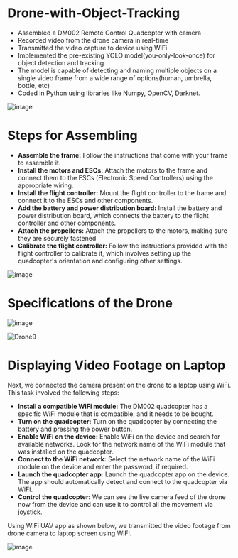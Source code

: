 # Drone-with-Object-Tracking
- Assembled a DM002 Remote Control Quadcopter with camera
- Recorded video from the drone camera in real-time
- Transmitted the video capture to device using WiFi
- Implemented the pre-existing YOLO model(you-only-look-once) for object detection and tracking
- The model is capable of detecting and naming multiple objects on a single video frame from a wide range of options(human, umbrella, bottle, etc)
- Coded in Python using libraries like Numpy, OpenCV, Darknet.

![image](https://github.com/JFM269/Object-Detection-by-Drones-using-Deep-Learning/assets/87769268/ca2829e6-5e75-476d-a97d-6d93f7a091d0)

# Steps for Assembling
-	<b>Assemble the frame:</b> Follow the instructions that come with your frame to assemble it.
-	<b>Install the motors and ESCs:</b> Attach the motors to the frame and connect them to the ESCs (Electronic Speed Controllers) using the appropriate wiring.
-	<b>Install the flight controller:</b> Mount the flight controller to the frame and connect it to the ESCs and other components.
-	<b>Add the battery and power distribution board:</b> Install the battery and power distribution board, which connects the battery to the flight controller and other components.
-	<b>Attach the propellers:</b> Attach the propellers to the motors, making sure they are securely fastened
-	<b>Calibrate the flight controller:</b> Follow the instructions provided with the flight controller to calibrate it, which involves setting up the quadcopter's orientation and configuring other settings.

![image](https://github.com/JFM269/Object-Detection-by-Drones-using-Deep-Learning/assets/87769268/4a12a742-2e20-4bd6-9658-267f566a8951)

# Specifications of the Drone 

![image](https://github.com/JFM269/Object-Detection-by-Drones-using-Deep-Learning/assets/87769268/81947cee-f00a-4092-a44c-7bec2a5c248e)

![Drone9](https://github.com/JFM269/Object-Detection-by-Drones-using-Deep-Learning/assets/87769268/730bc8f7-e379-4187-9729-fd49288cf598)


# Displaying Video Footage on Laptop

Next, we connected the camera present on the drone to a laptop using WiFi. This task involved the following steps:
-	<b>Install a compatible WiFi module:</b> The DM002 quadcopter has a specific WiFi module that is compatible, and it needs to be bought.
-	<b>Turn on the quadcopter:</b> Turn on the quadcopter by connecting the battery and pressing the power button.
-	<b>Enable WiFi on the device:</b> Enable WiFi on the device and search for available networks. Look for the network name of the WiFi module that was installed on the quadcopter.
-	<b>Connect to the WiFi network:</b> Select the network name of the WiFi module on the device and enter the password, if required.
-	<b>Launch the quadcopter app:</b> Launch the quadcopter app on the device. The app should automatically detect and connect to the quadcopter via WiFi.
-	<b>Control the quadcopter:</b> We can see the live camera feed of the drone now from the device and can use it to control all the movement via joystick.

Using WiFi UAV app as shown below, we transmitted the video footage from drone camera to laptop screen using WiFi.

![image](https://github.com/JFM269/Object-Detection-by-Drones-using-Deep-Learning/assets/87769268/b7e669a8-2c4f-45f6-9854-2d1133f9702c)


